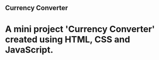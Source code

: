 ## Currency Converter
# A mini project 'Currency Converter' created using HTML, CSS and JavaScript.
